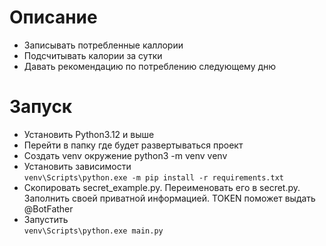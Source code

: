 
# Описание

+ Записывать потребленные каллории
+ Подсчитывать калории за сутки
+ Давать рекомендацию по потреблению следующему дню

# Запуск

+ Установить Python3.12 и выше
+ Перейти в папку где будет развертываться проект
+ Создать venv окружение python3 -m venv venv
+ Установить зависимости  
`venv\Scripts\python.exe -m pip install -r requirements.txt`
+ Cкопировать secret_example.py. Переименовать его в secret.py. Заполнить своей приватной информацией. TOKEN поможет выдать @BotFather
+ Запустить  
`venv\Scripts\python.exe main.py`
